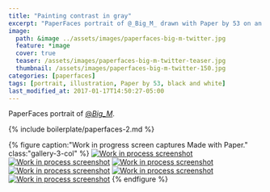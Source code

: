 ```yaml
---
title: "Painting contrast in gray"
excerpt: "PaperFaces portrait of @_Big_M_ drawn with Paper by 53 on an iPad."
image: 
  path: &image ../assets/images/paperfaces-big-m-twitter.jpg 
  feature: *image
  cover: true
  teaser: /assets/images/paperfaces-big-m-twitter-teaser.jpg
  thumbnail: /assets/images/paperfaces-big-m-twitter-150.jpg
categories: [paperfaces]
tags: [portrait, illustration, Paper by 53, black and white]
last_modified_at: 2017-01-17T14:50:27-05:00
---
```


PaperFaces portrait of [@_Big_M_](https://twitter.com/_Big_M_).

{% include boilerplate/paperfaces-2.md %}

{% figure caption:"Work in progress screen captures Made with Paper." class:"gallery-3-col" %}
[![Work in process screenshot](/assets/images/paperfaces-big-m-process-1-600.jpg)](/assets/images/paperfaces-big-m-process-1-lg.jpg)
[![Work in process screenshot](/assets/images/paperfaces-big-m-process-2-600.jpg)](/assets/images/paperfaces-big-m-process-2-lg.jpg)
[![Work in process screenshot](/assets/images/paperfaces-big-m-process-3-600.jpg)](/assets/images/paperfaces-big-m-process-3-lg.jpg)
[![Work in process screenshot](/assets/images/paperfaces-big-m-process-4-600.jpg)](/assets/images/paperfaces-big-m-process-4-lg.jpg)
[![Work in process screenshot](/assets/images/paperfaces-big-m-process-5-600.jpg)](/assets/images/paperfaces-big-m-process-5-lg.jpg)
[![Work in process screenshot](/assets/images/paperfaces-big-m-process-6-600.jpg)](/assets/images/paperfaces-big-m-process-6-lg.jpg)
{% endfigure %}
